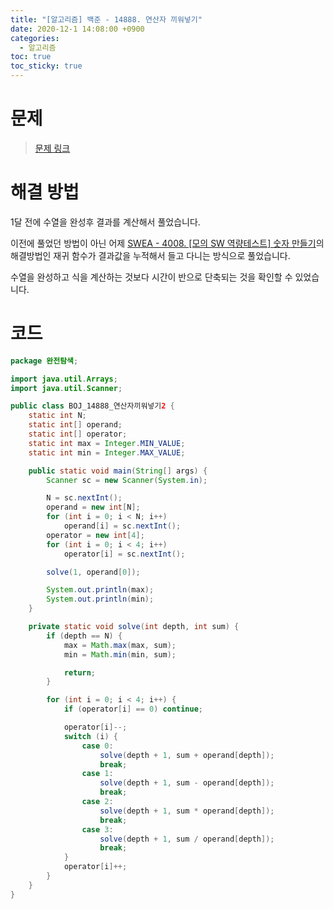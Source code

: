 ```yaml
---
title: "[알고리즘] 백준 - 14888. 연산자 끼워넣기"
date: 2020-12-1 14:08:00 +0900
categories:
  - 알고리즘
toc: true
toc_sticky: true
---
```


# 문제

> [문제 링크](https://www.acmicpc.net/problem/14888)

# 해결 방법

1달 전에 수열을 완성후 결과를 계산해서 풀었습니다.

이전에 풀었던 방법이 아닌 어제 [SWEA - 4008. [모의 SW 역량테스트] 숫자 만들기](https://ddb8036631.github.io/%EC%95%8C%EA%B3%A0%EB%A6%AC%EC%A6%98/SWEA_4008_%EC%88%AB%EC%9E%90%EB%A7%8C%EB%93%A4%EA%B8%B0/)의 해결방법인 재귀 함수가 결과값을 누적해서 들고 다니는 방식으로 풀었습니다.

수열을 완성하고 식을 계산하는 것보다 시간이 반으로 단축되는 것을 확인할 수 있었습니다.

# 코드

```java
package 완전탐색;

import java.util.Arrays;
import java.util.Scanner;

public class BOJ_14888_연산자끼워넣기2 {
    static int N;
    static int[] operand;
    static int[] operator;
    static int max = Integer.MIN_VALUE;
    static int min = Integer.MAX_VALUE;

    public static void main(String[] args) {
        Scanner sc = new Scanner(System.in);

        N = sc.nextInt();
        operand = new int[N];
        for (int i = 0; i < N; i++)
            operand[i] = sc.nextInt();
        operator = new int[4];
        for (int i = 0; i < 4; i++)
            operator[i] = sc.nextInt();

        solve(1, operand[0]);

        System.out.println(max);
        System.out.println(min);
    }

    private static void solve(int depth, int sum) {
        if (depth == N) {
            max = Math.max(max, sum);
            min = Math.min(min, sum);

            return;
        }

        for (int i = 0; i < 4; i++) {
            if (operator[i] == 0) continue;

            operator[i]--;
            switch (i) {
                case 0:
                    solve(depth + 1, sum + operand[depth]);
                    break;
                case 1:
                    solve(depth + 1, sum - operand[depth]);
                    break;
                case 2:
                    solve(depth + 1, sum * operand[depth]);
                    break;
                case 3:
                    solve(depth + 1, sum / operand[depth]);
                    break;
            }
            operator[i]++;
        }
    }
}
```